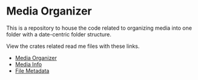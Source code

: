 # Media Organizer

This is a repository to house the code related to organizing media into one folder with a date-centric folder structure.

View the crates related read me files with these links.

- [Media Organizer](./media_organizer/readme.md)
- [Media Info](./media_info/README.md)
- [File Metadata](./fs_metadata/readme.md)
